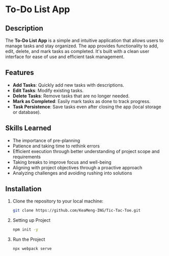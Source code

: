 # To-Do List App

## Description
The **To-Do List App** is a simple and intuitive application that allows users to manage tasks and stay organized. The app provides functionality to add, edit, delete, and mark tasks as completed. It's built with a clean user interface for ease of use and efficient task management.

## Features
- **Add Tasks**: Quickly add new tasks with descriptions.
- **Edit Tasks**: Modify existing tasks.
- **Delete Tasks**: Remove tasks that are no longer needed.
- **Mark as Completed**: Easily mark tasks as done to track progress.
- **Task Persistence**: Save tasks even after closing the app (local storage or database).

## Skills Learned

- The importance of pre-planning  
- Patience and taking time to rethink errors  
- Efficient execution through better understanding of project scope and requirements  
- Taking breaks to improve focus and well-being  
- Aligning with project objectives through a proactive approach  
- Analyzing challenges and avoiding rushing into solutions

## Installation

1. Clone the repository to your local machine:

   ```bash
   git clone https://github.com/KeaMeng-ING/Tic-Tac-Toe.git

2. Setting up Project

   ```bash
   npm init -y

3. Run the Project

   ```bash
   npx webpack serve
